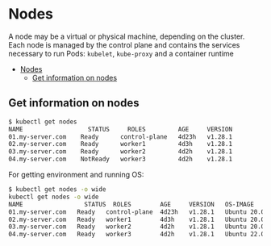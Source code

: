 # Nodes

A node may be a virtual or physical machine, depending on the cluster. Each node is managed by the control plane and contains the services necessary to run Pods: `kubelet`, `kube-proxy` and a container runtime

- [Nodes](#nodes)
  - [Get information on nodes](#get-information-on-nodes)


## Get information on nodes

```bash
$ kubectl get nodes
NAME                  STATUS     ROLES         AGE     VERSION
01.my-server.com    Ready      control-plane   4d23h   v1.28.1
02.my-server.com    Ready      worker1         4d3h    v1.28.1
03.my-server.com    Ready      worker2         4d2h    v1.28.1
04.my-server.com    NotReady   worker3         4d2h    v1.28.1
```

For getting environment and running OS:

```bash
$ kubectl get nodes -o wide
kubectl get nodes -o wide
NAME                 STATUS  ROLES        AGE     VERSION   OS-IMAGE             KERNEL-VERSION    CONTAINER-RUNTIME
01.my-server.com   Ready   control-plane  4d23h   v1.28.1   Ubuntu 20.04.6 LTS   5.15.0-1043-aws   containerd://1.6.22
02.my-server.com   Ready   worker1        4d3h    v1.28.1   Ubuntu 20.04.6 LTS   5.15.0-1043-aws   containerd://1.6.22
03.my-server.com   Ready   worker2        4d2h    v1.28.1   Ubuntu 20.04.6 LTS   5.15.0-1043-aws   containerd://1.6.22
04.my-server.com   Ready   worker3        4d2h    v1.28.1   Ubuntu 22.04.3 LTS   6.2.0-1010-aws    containerd://1.6.22
```